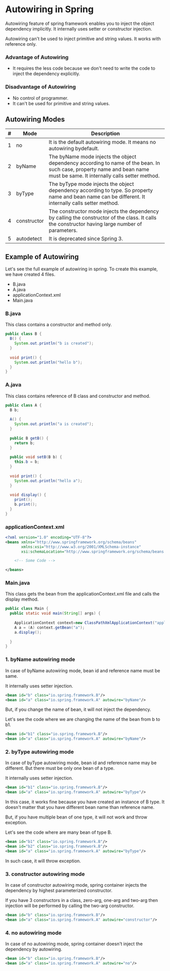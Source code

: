 # Autowiring in Spring
Autowiring feature of spring framework enables you to inject the object dependency implicitly. It internally uses setter or constructor injection.

Autowiring can't be used to inject primitive and string values. It works with reference only.

### Advantage of Autowiring
- It requires the less code because we don't need to write the code to inject the dependency explicitly.

### Disadvantage of Autowiring
- No control of programmer.
- It can't be used for primitive and string values.

## Autowiring Modes

| # | Mode | Description |
| - | ---- | ----------- |
| 1 | no | It is the default autowiring mode. It means no autowiring bydefault. |
| 2 | byName | The byName mode injects the object dependency according to name of the bean. In such case, property name and bean name must be same. It internally calls setter method. |
| 3 | byType | The byType mode injects the object dependency according to type. So property name and bean name can be different. It internally calls setter method. |
| 4 | constructor | The constructor mode injects the dependency by calling the constructor of the class. It calls the constructor having large number of parameters. |
| 5 | autodetect | It is deprecated since Spring 3. |

## Example of Autowiring
Let's see the full example of autowiring in spring. To create this example, we have created 4 files.

- B.java
- A.java
- applicationContext.xml
- Main.java

### B.java
This class contains a constructor and method only.

```java
public class B {  
  B() {
    System.out.println("b is created");
  }
  
  void print() {
    System.out.println("hello b");
  }  
}  
```

### A.java
This class contains reference of B class and constructor and method.

```java
public class A {  
  B b;  
  
  A() {
    System.out.println("a is created");
  }
  
  public B getB() {  
    return b;  
  }
  
  public void setB(B b) {  
    this.b = b;  
  }
  
  void print() {
    System.out.println("hello a");
  }
  
  void display() {  
    print();  
    b.print();  
  }  
}  
```

### applicationContext.xml

```xml
<?xml version="1.0" encoding="UTF-8"?>
<beans xmlns="http://www.springframework.org/schema/beans"
       xmlns:xsi="http://www.w3.org/2001/XMLSchema-instance"
       xsi:schemaLocation="http://www.springframework.org/schema/beans http://www.springframework.org/schema/beans/spring-beans.xsd">

    <!-- Some Code -->

</beans>
```

### Main.java
This class gets the bean from the applicationContext.xml file and calls the display method.

```java
public class Main {  
  public static void main(String[] args) {  
  
    ApplicationContext context=new ClassPathXmlApplicationContext("applicationContext.xml");  
    A a = (A) context.getBean("a");  
    a.display();  
    
  }  
}  
```

### 1. byName autowiring mode
In case of byName autowiring mode, bean id and reference name must be same.

It internally uses setter injection.

```xml
<bean id="b" class="io.spring.framework.B"/>
<bean id="a" class="io.spring.framework.A" autowire="byName"/>
```

But, if you change the name of bean, it will not inject the dependency.

Let's see the code where we are changing the name of the bean from b to b1.

```xml
<bean id="b1" class="io.spring.framework.B"/>
<bean id="a" class="io.spring.framework.A" autowire="byName"/>
```

### 2. byType autowiring mode
In case of byType autowiring mode, bean id and reference name may be different. But there must be only one bean of a type.

It internally uses setter injection.

```xml
<bean id="b1" class="io.spring.framework.B"/>
<bean id="a" class="io.spring.framework.A" autowire="byType"/>
```

In this case, it works fine because you have created an instance of B type. It doesn't matter that you have different bean name than reference name.

But, if you have multiple bean of one type, it will not work and throw exception.

Let's see the code where are many bean of type B.

```xml
<bean id="b1" class="io.spring.framework.B"/>
<bean id="b2" class="io.spring.framework.B"/>
<bean id="a" class="io.spring.framework.A" autowire="byType"/>
```

In such case, it will throw exception.

### 3. constructor autowiring mode
In case of constructor autowiring mode, spring container injects the dependency by highest parameterized constructor.

If you have 3 constructors in a class, zero-arg, one-arg and two-arg then injection will be performed by calling the two-arg constructor.

```xml
<bean id="b" class="io.spring.framework.B"/>
<bean id="a" class="io.spring.framework.A" autowire="constructor"/>
```

### 4. no autowiring mode
In case of no autowiring mode, spring container doesn't inject the dependency by autowiring.

```xml
<bean id="b" class="io.spring.framework.B"/>
<bean id="a" class="io.spring.framework.A" autowire="no"/>
```


